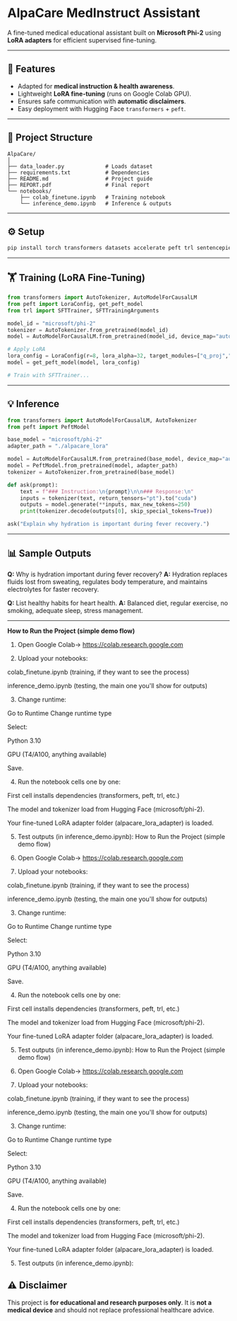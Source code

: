 # AlpaCare MedInstruct Assistant

A fine-tuned medical educational assistant built on **Microsoft Phi-2** using **LoRA adapters** for efficient supervised fine-tuning.

---

## 🚀 Features

* Adapted for **medical instruction & health awareness**.
* Lightweight **LoRA fine-tuning** (runs on Google Colab GPU).
* Ensures safe communication with **automatic disclaimers**.
* Easy deployment with Hugging Face `transformers` + `peft`.

---

## 📂 Project Structure

```
AlpaCare/
│
├── data_loader.py             # Loads dataset
├── requirements.txt           # Dependencies
├── README.md                  # Project guide
├── REPORT.pdf                 # Final report
└── notebooks/
    ├── colab_finetune.ipynb   # Training notebook
    └── inference_demo.ipynb   # Inference & outputs
```

---

## ⚙️ Setup

```bash
pip install torch transformers datasets accelerate peft trl sentencepiece
```

---

## 🏋️ Training (LoRA Fine-Tuning)

```python
from transformers import AutoTokenizer, AutoModelForCausalLM
from peft import LoraConfig, get_peft_model
from trl import SFTTrainer, SFTTrainingArguments

model_id = "microsoft/phi-2"
tokenizer = AutoTokenizer.from_pretrained(model_id)
model = AutoModelForCausalLM.from_pretrained(model_id, device_map="auto", torch_dtype="auto")

# Apply LoRA
lora_config = LoraConfig(r=8, lora_alpha=32, target_modules=["q_proj","v_proj"], lora_dropout=0.05)
model = get_peft_model(model, lora_config)

# Train with SFTTrainer...
```

---

## 💡 Inference

```python
from transformers import AutoModelForCausalLM, AutoTokenizer
from peft import PeftModel

base_model = "microsoft/phi-2"
adapter_path = "./alpacare_lora"

model = AutoModelForCausalLM.from_pretrained(base_model, device_map="auto", torch_dtype="auto")
model = PeftModel.from_pretrained(model, adapter_path)
tokenizer = AutoTokenizer.from_pretrained(base_model)

def ask(prompt):
    text = f"### Instruction:\n{prompt}\n\n### Response:\n"
    inputs = tokenizer(text, return_tensors="pt").to("cuda")
    outputs = model.generate(**inputs, max_new_tokens=250)
    print(tokenizer.decode(outputs[0], skip_special_tokens=True))

ask("Explain why hydration is important during fever recovery.")
```

---

## 📊 Sample Outputs

**Q:** Why is hydration important during fever recovery?
**A:** Hydration replaces fluids lost from sweating, regulates body temperature, and maintains electrolytes for faster recovery.

**Q:** List healthy habits for heart health.
**A:** Balanced diet, regular exercise, no smoking, adequate sleep, stress management.

---

**How to Run the Project (simple demo flow)**

1. Open Google Colab→ https://colab.research.google.com

2. Upload your notebooks:

colab_finetune.ipynb (training, if they want to see the process)

inference_demo.ipynb (testing, the main one you'll show for outputs)

3. Change runtime:

Go to Runtime Change runtime type

Select:

Python 3.10

GPU (T4/A100, anything available)

Save.

4. Run the notebook cells one by one:

First cell installs dependencies (transformers, peft, trl, etc.)

The model and tokenizer load from Hugging Face (microsoft/phi-2).

Your fine-tuned LoRA adapter folder (alpacare_lora_adapter) is loaded.

5. Test outputs (in inference_demo.ipynb):
How to Run the Project (simple demo flow)

1. Open Google Colab→ https://colab.research.google.com

2. Upload your notebooks:

colab_finetune.ipynb (training, if they want to see the process)

inference_demo.ipynb (testing, the main one you'll show for outputs)

3. Change runtime:

Go to Runtime Change runtime type

Select:

Python 3.10

GPU (T4/A100, anything available)

Save.

4. Run the notebook cells one by one:

First cell installs dependencies (transformers, peft, trl, etc.)

The model and tokenizer load from Hugging Face (microsoft/phi-2).

Your fine-tuned LoRA adapter folder (alpacare_lora_adapter) is loaded.

5. Test outputs (in inference_demo.ipynb):
   How to Run the Project (simple demo flow)

1. Open Google Colab→ https://colab.research.google.com

2. Upload your notebooks:

colab_finetune.ipynb (training, if they want to see the process)

inference_demo.ipynb (testing, the main one you'll show for outputs)

3. Change runtime:

Go to Runtime Change runtime type

Select:

Python 3.10

GPU (T4/A100, anything available)

Save.

4. Run the notebook cells one by one:

First cell installs dependencies (transformers, peft, trl, etc.)

The model and tokenizer load from Hugging Face (microsoft/phi-2).

Your fine-tuned LoRA adapter folder (alpacare_lora_adapter) is loaded.

5. Test outputs (in inference_demo.ipynb):

## ⚠️ Disclaimer

This project is **for educational and research purposes only**.
It is **not a medical device** and should not replace professional healthcare advice.

